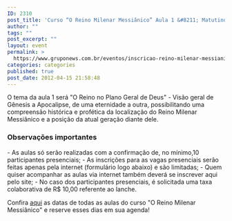 ```yaml
---
ID: 2310
post_title: 'Curso “O Reino Milenar Messiânico” Aula 1 &#8211; Matutino'
author: ""
tags: ""
post_excerpt: ""
layout: event
permalink: >
  https://www.gruponews.com.br/eventos/inscricao-reino-milenar-messianico-aula-1-matutino-2
categories: categories
published: true
post_date: 2012-04-15 21:58:48
---
```

O tema da aula 1 será "O Reino no Plano Geral de Deus" - Visão geral de Gênesis a Apocalipse, de uma eternidade a outra, possibilitando uma compreensão histórica e profética da localização do Reino Milenar Messiânico e a posição da atual geração diante dele.
<h3>Observações importantes</h3>
- As aulas só serão realizadas com a confirmação de, no mínimo,10 participantes presenciais;
- As inscrições para as vagas presenciais serão feitas apenas pela internet (formulário logo abaixo) e são limitadas;
- Quem quiser acompanhar as aulas via internet também deverá se inscrever aqui pelo site;
- No caso dos participantes presenciais, é solicitada uma taxa colaborativa de R$ 10,00 referente ao lanche.

Confira <a href="http://www.gruponews.com.br/2012/04/novidades-curso-rmm.html">aqui</a> as datas de todas as aulas do curso "O Reino Milenar Messiânico" e reserve esses dias em sua agenda!